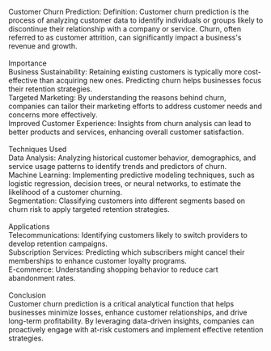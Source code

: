 
Customer Churn Prediction:
Definition: Customer churn prediction is the process of analyzing customer data to identify individuals or groups likely to discontinue their relationship with a company or service. Churn, often referred to as customer attrition, can significantly impact a business's revenue and growth.<br>
<br>
Importance<br>
Business Sustainability: Retaining existing customers is typically more cost-effective than acquiring new ones. Predicting churn helps businesses focus their retention strategies.<br >
Targeted Marketing: By understanding the reasons behind churn, companies can tailor their marketing efforts to address customer needs and concerns more effectively.<br>
Improved Customer Experience: Insights from churn analysis can lead to better products and services, enhancing overall customer satisfaction.<br>
<br>
Techniques Used<br>
Data Analysis: Analyzing historical customer behavior, demographics, and service usage patterns to identify trends and predictors of churn.<br>
Machine Learning: Implementing predictive modeling techniques, such as logistic regression, decision trees, or neural networks, to estimate the likelihood of a customer churning.<br>
Segmentation: Classifying customers into different segments based on churn risk to apply targeted retention strategies.<br>
<br>
Applications<br>
Telecommunications: Identifying customers likely to switch providers to develop retention campaigns.<br>
Subscription Services: Predicting which subscribers might cancel their memberships to enhance customer loyalty programs.<br>
E-commerce: Understanding shopping behavior to reduce cart abandonment rates.<br>
<br>
Conclusion<br>
Customer churn prediction is a critical analytical function that helps businesses minimize losses, enhance customer relationships, and drive long-term profitability. By leveraging data-driven insights, companies can proactively engage with at-risk customers and implement effective retention strategies.
